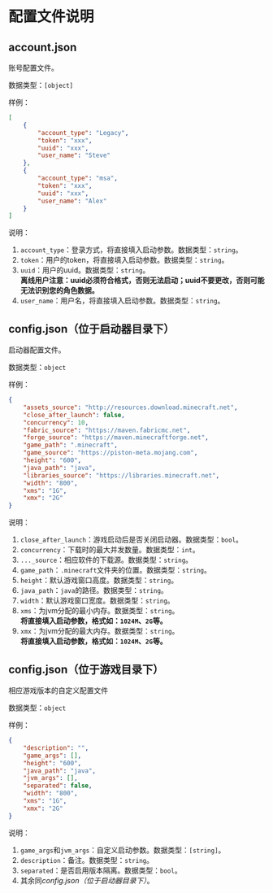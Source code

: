 # 配置文件说明

## account.json
账号配置文件。

数据类型：`[object]`

样例：
```json
[
    {
        "account_type": "Legacy",
        "token": "xxx",
        "uuid": "xxx",
        "user_name": "Steve"
    }, 
    {
        "account_type": "msa",
        "token": "xxx",
        "uuid": "xxx",
        "user_name": "Alex"
    }
]
```
说明：
1. `account_type`：登录方式，将直接填入启动参数。数据类型：`string`。
2. `token`：用户的token，将直接填入启动参数。数据类型：`string`。
3. `uuid`：用户的uuid。数据类型：`string`。  
**离线用户注意：uuid必须符合格式，否则无法启动；uuid不要更改，否则可能无法识别您的角色数据。**
4. `user_name`：用户名，将直接填入启动参数。数据类型：`string`。

## config.json（位于启动器目录下）
启动器配置文件。

数据类型：`object`

样例：
```json
{
    "assets_source": "http://resources.download.minecraft.net",
    "close_after_launch": false,
    "concurrency": 10,
    "fabric_source": "https://maven.fabricmc.net",
    "forge_source": "https://maven.minecraftforge.net",
    "game_path": ".minecraft",
    "game_source": "https://piston-meta.mojang.com",
    "height": "600",
    "java_path": "java",
    "libraries_source": "https://libraries.minecraft.net",
    "width": "800",
    "xms": "1G",
    "xmx": "2G"
}
```

说明：
1. `close_after_launch`：游戏启动后是否关闭启动器。数据类型：`bool`。
2. `concurrency`：下载时的最大并发数量。数据类型：`int`。
3. `..._source`：相应软件的下载源。数据类型：`string`。
4. `game_path`：`.minecraft`文件夹的位置。数据类型：`string`。
5. `height`：默认游戏窗口高度。数据类型：`string`。
6. `java_path`：`java`的路径。数据类型：`string`。
7. `width`：默认游戏窗口宽度。数据类型：`string`。
8. `xms`：为jvm分配的最小内存。数据类型：`string`。  
**将直接填入启动参数，格式如：`1024M`、`2G`等。**
1. `xmx`：为jvm分配的最大内存。数据类型：`string`。  
**将直接填入启动参数，格式如：`1024M`、`2G`等。**

## config.json（位于游戏目录下）
相应游戏版本的自定义配置文件

数据类型：`object`

样例：
```json
{
    "description": "",
    "game_args": [],
    "height": "600",
    "java_path": "java",
    "jvm_args": [],
    "separated": false,
    "width": "800",
    "xms": "1G",
    "xmx": "2G"
}
```
说明：
1. `game_args`和`jvm_args`：自定义启动参数。数据类型：`[string]`。
2. `description`：备注。数据类型：`string`。
3. `separated`：是否启用版本隔离。数据类型：`bool`。
4. 其余同*config.json（位于启动器目录下）*。
